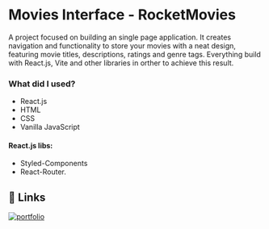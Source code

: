 # Movies Interface - RocketMovies

A project focused on building an single page application. It creates navigation and functionality to store your movies with a neat design, featuring movie titles, descriptions, ratings and genre tags. Everything build with React.js, Vite and other libraries in orther to achieve this result.

### What did I used?
- React.js
- HTML
- CSS
- Vanilla JavaScript

#### React.js libs:

- Styled-Components
- React-Router.

## 🔗 Links
[![portfolio](https://img.shields.io/badge/my_portfolio-000?style=for-the-badge&logo=ko-fi&logoColor=white)](https://github.com/pe-Gomes)